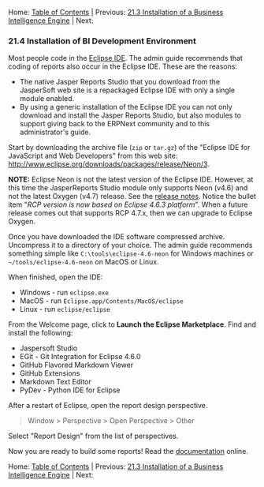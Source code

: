 Home: [Table of Contents](../README "Table of Contents") | Previous: [21.3 Installation of a Business Intelligence Engine](install-bi "Installation of a Business Intelligence Engine") | Next:

### 21.4 Installation of BI Development Environment

Most people code in the [Eclipse IDE](https://en.wikipedia.org/wiki/Eclipse_(software) "Eclipse Software on WikiPedia"). The admin guide recommends that coding of reports also occur in the Eclipse IDE. These are the reasons:

* The native Jasper Reports Studio that you download from the JasperSoft web site is a repackaged Eclipse IDE with only a single module enabled.
* By using a generic installation of the Eclipse IDE you can not only download and install the Jasper Reports Studio, but also modules to support giving back to the ERPNext community and to this administrator's guide.

Start by downloading the archive file (`zip` or `tar.gz`) of the "Eclipse IDE for JavaScript and Web Developers" from this web site: <http://www.eclipse.org/downloads/packages/release/Neon/3>.

**NOTE:** Eclipse Neon is not the latest version of the Eclipse IDE. However, at this time the JasperReports Studio module only supports Neon (v4.6) and not the latest Oxygen (v4.7) release. See the [release notes](https://community.jaspersoft.com/project/jaspersoft-studio/releases "JasperSoft Studio Releases"). Notice the bullet item "*RCP version is now based on Eclipse 4.6.3 platform*". When a future release comes out that supports RCP 4.7.x, then we can upgrade to Eclipse Oxygen.

Once you have downloaded the IDE software compressed archive. Uncompress it to a directory of your choice. The admin guide recommends something simple like `C:\tools\eclipse-4.6-neon` for Windows machines or `~/tools/eclipse-4.6-neon` on MacOS or Linux.

When finished, open the IDE:
* Windows - run `eclipse.exe`
* MacOS - run `Eclipse.app/Contents/MacOS/eclipse`
* Linux - run `eclipse/eclipse`

From the Welcome page, click to **Launch the Eclipse Marketplace**. Find and install the following:

* Jaspersoft Studio
* EGit - Git Integration for Eclipse 4.6.0
* GitHub Flavored Markdown Viewer
* GitHub Extensions
* Markdown Text Editor
* PyDev - Python IDE for Eclipse

After a restart of Eclipse, open the report design perspective.

> Window > Perspective > Open Perspective > Other

Select "Report Design" from the list of perspectives.

Now you are ready to build some reports! Read the [documentation](https://community.jaspersoft.com/project/jaspersoft-studio/resources) online.


Home: [Table of Contents](../README "Table of Contents") | Previous: [21.3 Installation of a Business Intelligence Engine](install-bi "Installation of a Business Intelligence Engine") | Next: 
 